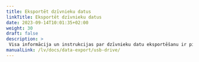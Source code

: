 ```yaml
---
title: Eksportēt dzīvnieku datus
linkTitle: Eksportēt dzīvnieku datus
date: 2023-09-14T10:01:35+02:00
weight: 30
draft: false
description: >
 Visa informācija un instrukcijas par dzīvnieku datu eksportēšanu ir pieejamas šeit
manualLink: /lv/docs/data-export/usb-drive/
---
```

<script>
  window.location.href = "/lv/docs/data-export/usb-drive/";
</script>
